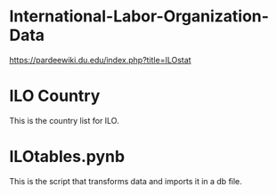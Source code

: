 # International-Labor-Organization-Data
https://pardeewiki.du.edu/index.php?title=ILOstat

# ILO Country
This is the country list for ILO.

# ILOtables.pynb
This is the script that transforms data and imports it in a db file.
